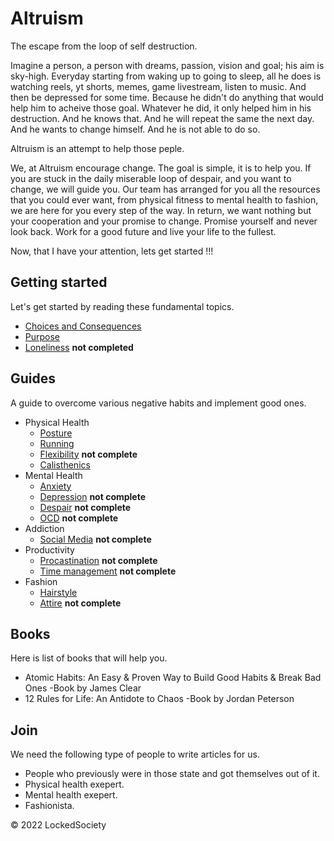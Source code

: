 # Altruism

The escape from the loop of self destruction.

Imagine a person, a person with dreams, passion, vision and goal; his aim
is sky-high. Everyday starting from waking up to going to sleep,
all he does is watching reels, yt shorts, memes, game livestream, 
listen to music. And then be depressed for some time. Because he didn't 
do anything that would help him to acheive those goal. Whatever he did, 
it only helped him in his destruction. And he knows that. And he will
repeat the same the next day. And he wants to change himself. And he 
is not able to do so. 

Altruism is an attempt to help those peple. 

We, at Altruism encourage change. The goal is simple, it is to help you. If 
you are stuck in the daily miserable loop of despair, and you want to change,
we will guide you. Our team has arranged for you all the resources that 
you could ever want, from physical fitness to mental health to fashion,
we are here for you every step of the way. In return, we want nothing but 
your cooperation and your promise to change. Promise yourself and never look back.
Work for a good future and live your life to the fullest.

Now, that I have your attention, lets get started !!!

## Getting started

Let's get started by reading these fundamental topics.

- [Choices and Consequences](choices.md)
- [Purpose](purpose.md)
- [Loneliness](purpose.md) **not completed**

## Guides

A guide to overcome various negative habits and implement good ones.

- Physical Health
    - [Posture](guides/posture.md)
    - [Running](guides/running.md)
    - [Flexibility](guides/flexibility.md) **not complete**
    - [Calisthenics](guides/calisthenics.md)
- Mental Health
    - [Anxiety](guides/anxiety.md)
    - [Depression](guides/depression.md) **not complete**
    - [Despair](guides/despair.md) **not complete**
    - [OCD](guides/ocd.md) **not complete**
- Addiction
    - [Social Media](guides/addiction-social.md) **not complete**
- Productivity
    - [Procastination](guides/productivity.md) **not complete**
    - [Time management](guides/productivity.md) **not complete**
- Fashion
    - [Hairstyle](guides/hairstyle.md)  
    - [Attire](guides/shirts.md) **not complete**

## Books

Here is list of books that will help you.

- Atomic Habits: An Easy & Proven Way to Build Good Habits & Break Bad Ones
  -Book by James Clear
- 12 Rules for Life: An Antidote to Chaos -Book by Jordan Peterson

## Join

We need the following type of people to write articles for us.

- People who previously were in those state and got themselves out of it.
- Physical health exepert.
- Mental health exepert.
- Fashionista.

&copy; 2022 LockedSociety
